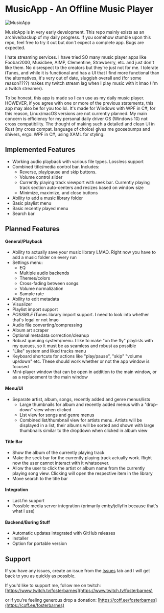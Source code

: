 # MusicApp - An Offline Music Player

![MusicApp](https://i.imgur.com/H7qcVCc.png)

MusicApp is in very early development. This repo mainly exists as an archive/backup of my daily progress. If you somehow stumble upon this repo, feel free to try it out but don't expect a complete app. Bugs are expected.

I hate streaming services. I have tried SO many music player apps like Foobar2000,
Musicbee, AIMP, Clementine, Strawberry, etc. and just don't like them. No disrespect to the creators but they're just not for me. I tolerate iTunes, and while it is functional and has a UI that I find more functional than the alternatives, it's very out of date, sluggish overall and (for some reason????) makes my twitch stream lag when I play music with it lmao (I'm a twitch streamer).

To be honest, this app is made so I can use as my daily music player. HOWEVER, if you agree with one or more of the previous statements, this app may also be for you too lol. It's made for Windows with WPF in C#, for this reason, Linux/macOS versions are not currently planned. My main concern is efficiency for my personal daily driver OS (Windows 10) not cross compatibility. The thought of making such a detailed and clean UI in Rust (my cross compat. language of choice) gives me goosebumps and shivers, ergo: WPF in C#, using XAML for styling.

## Implemented Features

* Working audio playback with various file types. Lossless support
* Combined title/media control bar. Includes:
  * Reverse, play/pause and skip buttons.
  * Volume control slider
  * Currently playing track viewport with seek bar. Currently playing track section auto-centers and resizes based on window size
  * Minimize, maximize, and close buttons
* Ability to add a music library folder
* Basic playlist menu
* Basic recently played menu
* Search bar

## Planned Features

#### General/Playback

* Ability to actually save your music library LMAO. Right now you have to add a music folder on every run
* Settings menu:
  * EQ
  * Multiple audio backends
  * Themes/colors
  * Cross-fading between songs
  * Volume normalization
  * Sample rate
* Ability to edit metadata
* Visualizer
* Playlist import support
* _POSSIBLE_ iTunes library import support. I need to look into whether that's legal or not lmao
* Audio file converting/compressing
* Album art scraper
* Optional metadata correction/cleanup
* Robust queuing system/menu. I like to make "on the fly" playlists with my queues, so it must be as seamless and robust as possible
* "Like" system and liked tracks menu
* Keyboard shortcuts for actions like "play/pause", "skip" "volume up/down" etc. These should work whether or not the app window is focused
* Mini-player window that can be open in addition to the main window, or as a replacement to the main window

#### Menu/UI

* Separate artist, album, songs, recently added and genre menus/lists
  * Large thumbnails for album and recently added menus with a "drop-down" view when clicked
  * List view for songs and genre menus
  * Combined list/thumbnail view for artists menu. Artists will be displayed in a list, their albums will be sorted and shown with large thumbnails similar to the dropdown when clicked in album view

#### Title Bar

* Show the album of the currently playing track
* Make the seek bar for the currently playing track actually work. Right now the user cannot interact with it whatsoever.
* Allow the user to click the artist or album name from the currently playing song view. Clicking will open the respective item in the library
* Move search to the title bar

#### Integration

* Last.fm support
* Possible media server integration (primarily emby/jellyfin because that's what I use)

#### Backend/Boring Stuff

* Automatic updates integrated with GitHub releases
* Installer
* Option for portable version

## Support

If you have any issues, create an issue from the [Issues](https://github.com/fosterbarnes/rustitles/issues) tab and I will get back to you as quickly as possible.

If you'd like to support me, follow me on twitch:
[https://www.twitch.tv/fosterbarnes](https://www.twitch.tv/fosterbarnes)

or if you're feeling generous drop a donation:
[https://coff.ee/fosterbarnes](https://coff.ee/fosterbarnes)
